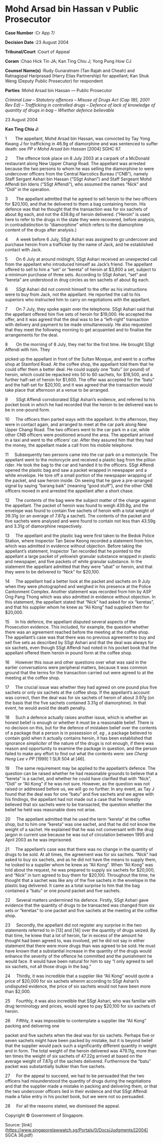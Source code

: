 # Mohd Arsad bin Hassan v Public Prosecutor 



**Case Number** :Cr App 7/ 

**Decision Date** :23 August 2004 

**Tribunal/Court** :Court of Appeal 

**Coram** :Chao Hick Tin JA; Kan Ting Chiu J; Yong Pung How CJ 

**Counsel Name(s)** :Rudy Gunaratnam (Tan Rajah and Cheah) and Ratnagopal Hariprasad (Harry Elias Partnership) for appellant; Kan Shuk Weng (Deputy Public Prosecutor) for respondent 

**Parties** :Mohd Arsad bin Hassan — Public Prosecutor 

_Criminal Law_ – _Statutory offences_ – _Misuse of Drugs Act (Cap 185, 2001 Rev Ed)_ – _Trafficking in controlled drugs_ – _Defence of lack of knowledge of quantity of drugs in bag_ – _Whether defence believable_ 

23 August 2004 

**Kan Ting Chiu J:** 

1       The appellant, Mohd Arsad bin Hassan, was convicted by Tay Yong Kwang J for trafficking in 46.9g of diamorphine and was sentenced to suffer death: see _PP v Mohd Arsad bin Hassan_ <span class="citation">[2004] SGHC 67</span>. 

2       The offence took place on 8 July 2003 at a carpark of a McDonald restaurant along New Upper Changi Road. The appellant was arrested because the two persons to whom he was selling the diamorphine to were undercover officers from the Central Narcotics Bureau (“CNB”), namely Staff Sergant Ashari bin Hassan (“SSgt Ashari”) and Staff Sergeant Mohd Affendi bin Ideris (“SSgt Affendi”), who assumed the names “Nick” and “Didi” in the operation. 

3       The appellant admitted that he agreed to sell heroin to the two officers for $20,100, and that he delivered to them a bag containing heroin. His defence was that he thought that the transaction was for six sachets of about 8g each, and not the 439.8g of heroin delivered. (“Heroin” is used here to refer to the drugs in the state they were recovered, before analysis, in contradistinction to “diamorphine” which refers to the diamorphine content of the drugs after analysis.) 

4       A week before 6 July, SSgt Ashari was assigned to go undercover and purchase heroin from a trafficker by the name of Jack, and he established contact with Jack. 

5       On 6 July at around midnight, SSgt Ashari received an unexpected call from the appellant who introduced himself as Jack’s friend. The appellant offered to sell to him a “set” or “kereta” of heroin at $3,800 a set, subject to a minimum purchase of three sets. According to SSgt Ashari, “set” and “kereta” are understood in drug circles as ten sachets of about 8g each. 

6       SSgt Ashari did not commit himself to the offer as his instructions were to buy from Jack, not the appellant. He reported the call to his superiors who instructed him to carry on negotiations with the appellant. 

7       On 7 July, they spoke again over the telephone. SSgt Ashari said that the appellant offered him five sets of heroin for $19,000. He accepted the offer, and it was agreed that the deal was to be a “left-right” transaction with delivery and payment to be made simultaneously. He also requested that they meet the following morning to get acquainted and to finalise the arrangements for the deal. 

8       On the morning of 8 July, they met for the first time. He brought SSgt Affendi with him. They 


picked up the appellant in front of the Sultan Mosque, and went to a coffee shop at Stamford Road. At the coffee shop, the appellant told them that he could offer them a better deal. He could supply one “batu” (or pound) of heroin, which could be repacked into 50 to 60 sachets, for $18,500, and a further half-set of heroin for $1,600. The offer was accepted for the “batu” and the half-set for $20,100, and it was agreed that the transaction would take place that afternoon at a venue to be arranged. 

9       SSgt Affendi corroborated SSgt Ashari’s evidence, and referred to his pocket book in which he had recorded that the heroin to be delivered was to be in one-pound form. 

10     The officers then parted ways with the appellant. In the afternoon, they were in contact again, and arranged to meet at the car park along New Upper Changi Road. The two officers went to the car park in a car, while other CNB officers were positioned around the area. The appellant arrived in a taxi and went to the officers’ car. After they assured him that they had the money, the appellant made a call from his mobile telephone. 

11     Subsequently two persons came into the car park on a motorcycle. The appellant went to the motorcycle and received a plastic bag from the pillion rider. He took the bag to the car and handed it to the officers. SSgt Affendi opened the plastic bag and saw a packet wrapped in newspaper and a white envelope. He tore off a small portion of the newspaper wrapping of the packet, and saw heroin inside. On seeing that he gave a pre-arranged signal by saying “barang baik” (meaning “good stuff”), and the other CNB officers moved in and arrested the appellant after a short chase. 

12     The contents of the bag were the subject matter of the charge against the appellant. The packet of heroin was found to weigh 439.8g, and the envelope was found to contain five sachets of heroin with a total weight of 39.31g (or an average of 7.87g a sachet). The contents of the packet and five sachets were analysed and were found to contain not less than 43.59g and 3.31g of diamorphine respectively. 

13     The appellant and the plastic bag were first taken to the Bedok Police Station, where Inspector Tan Seow Keong recorded a statement from him, which was admitted in evidence without objection. Before taking the appellant’s statement, Inspector Tan recorded that he pointed to the appellant a large packet of yellowish granular substance wrapped in plastic and newspaper, and five packets of white granular substance. In the statement the appellant admitted that they were “ubat” or heroin, and that they were to be delivered to “Nick” for $20,100. 

14     The appellant had a better look at the packet and sachets on 9 July when they were photographed and weighed in his presence at the Police Cantonment Complex. Another statement was recorded from him by ASP Ong Pang Thong which was also admitted in evidence without objection. In this statement, the appellant stated that “Nick” had asked for six “keretas”, and that his supplier whom he knew as “Ali Kong” had supplied them for $20,000. 

15     In his defence, the appellant disputed several aspects of the Prosecution evidence. This included, for example, the question whether there was an agreement reached before the meeting at the coffee shop. The appellant’s case was that there was no previous agreement to buy and sell five sets as described by SSgt Ashari and that the deal was always for six sachets, even though SSgt Affendi had noted in his pocket book that the appellant offered them heroin in pound form at the coffee shop. 

16     However this issue and other questions over what was said in the earlier conversations were peripheral matters, because it was common ground that the terms for the transaction carried out were agreed to at the meeting at the coffee shop. 


17     The crucial issue was whether they had agreed on one pound plus five sachets or only six sachets at the coffee shop. If the appellant’s account was correct, then the deal was for six sachets of heroin of about 3.97g (on the basis that the five sachets contained 3.31g of diamorphine). In that event, he would avoid the death penalty. 

18     Such a defence actually raises another issue, which is whether an honest belief is enough or whether it must be a reasonable belief. There is no decision on this, but for the defence of mistaken belief over the contents of a package that a person is in possession of, _eg_ , a package believed to contain gold when it actually contains heroin, it has been established that ignorance _simpliciter_ of the nature of the drugs is not enough, if there was reason and opportunity to examine the package in question, and the person failed to make any effort to find out what the contents were: see _Cheng Heng Lee v PP_ <span class="citation">[1999] 1 SLR 504</span> at [46]. 

19     The same requirement may be applied to the appellant’s defence. The question can be raised whether he had reasonable grounds to believe that a “kereta” is a sachet, and whether he could have clarified that with “Nick”, “Didi” or “Ali Kong” if he was not sure. However, as the question was not raised or addressed before us, we will go no further. In any event, as Tay J found that the deal was for one “batu” and five sachets and we agree with his findings, the appellant had not made out a case that he honestly believed that six sachets were to be transacted, the question whether the belief he held was reasonable does not arise. 

20     The appellant admitted that he used the term “kereta” at the coffee shop, but to him one “kereta” was one sachet, and that he did not know the weight of a sachet. He explained that he was not conversant with the drug jargon in current use because he was out of circulation between 1995 and April 2003 as he was imprisoned. 

21     The appellant’s case was that there was no change in the quantity of drugs to be sold. At all times, the agreement was for six sachets. “Nick” had asked to buy six sachets, and as he did not have the means to supply them, he looked to a supplier whom he knew as “Ali Kong”. When “Ali Kong” was told about the request, he was prepared to supply six sachets for $20,000, and “Nick” in turn agreed to buy them for $20,100. Throughout the time, he thought that a sachet was like any of the five sachets in the envelope in the plastic bag delivered. It came as a total surprise to him that the bag contained a “batu” or one pound packet and five sachets. 

22     Several matters undermined his defence. Firstly, SSgt Ashari gave evidence that the quantity of drugs to be transacted was changed from six sets or “keretas” to one packet and five sachets at the meeting at the coffee shop. 

23     Secondly, the appellant did not register any surprise in the two statements referred to in [13] and [14] over the quantity of drugs seized. By that time, he knew that a lot of heroin, far in excess of the amount he thought had been agreed to, was involved, yet he did not say in either statement that there were more drugs than was agreed to be sold. He must have known that a substantial increase in the quantity of the drugs would enhance the severity of the offence he committed and the punishment he would face. It would have been natural for him to say “I only agreed to sell six sachets, not all those drugs in the bag.” 

24     Thirdly, it was incredible that a supplier like “Ali Kong” would quote a price of $20,000 for six sachets whenm according to SSgt Ashari’s undisputed evidence, the price of six sachets would not have been more than $2,000. 

25     Fourthly, it was also incredible that SSgt Ashari, who was familiar with drug terminology and prices, would agree to pay $20,100 for six sachets of heroin. 

26     Fifthly, it was impossible to contemplate a supplier like “Ali Kong” packing and delivering one 


packet and five sachets when the deal was for six sachets. Perhaps five or seven sachets might have been packed by mistake, but it is beyond belief that the supplier would pack such a significantly different quantity in weight and in form. The total weight of the heroin delivered was 479.11g, more than ten times the weight of six sachets of 47.22g arrived at based on the average weight of 7.87g of the sachets delivered. Furthermore the “batu” packet was substantially bulkier than five sachets. 

27     For the appeal to succeed, we had to be persuaded that the two officers had misunderstood the quantity of drugs during the negotiations and that the supplier made a mistake in packing and delivering them, or that the two undercover officers lied in their evidence and that SSgt Affendi made a false entry in his pocket book, but we were not so persuaded. 

28     For all the reasons stated, we dismissed the appeal. 

 Copyright © Government of Singapore. 


Source: [link](https://www.singaporelawwatch.sg/Portals/0/Docs/Judgments/[2004] SGCA 36.pdf)
